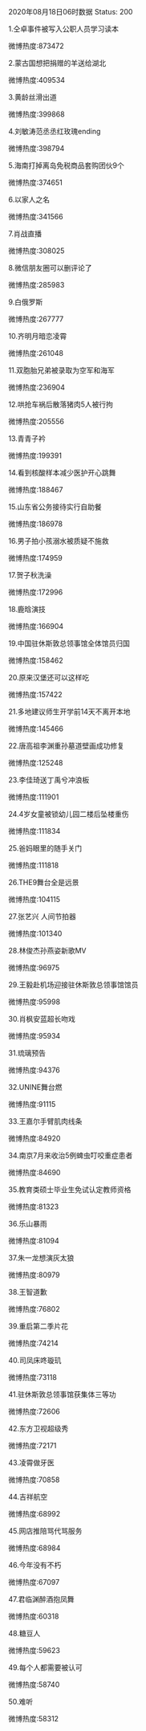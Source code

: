 2020年08月18日06时数据
Status: 200

1.仝卓事件被写入公职人员学习读本

微博热度:873472

2.蒙古国想把捐赠的羊送给湖北

微博热度:409534

3.黄龄丝滑出道

微博热度:399868

4.刘敏涛范丞丞红玫瑰ending

微博热度:398794

5.海南打掉离岛免税商品套购团伙9个

微博热度:374651

6.以家人之名

微博热度:341566

7.肖战直播

微博热度:308025

8.微信朋友圈可以删评论了

微博热度:285983

9.白俄罗斯

微博热度:267777

10.齐明月暗恋凌霄

微博热度:261048

11.双胞胎兄弟被录取为空军和海军

微博热度:236904

12.哄抢车祸后散落猪肉5人被行拘

微博热度:205556

13.青青子衿

微博热度:199391

14.看到核酸样本减少医护开心跳舞

微博热度:188467

15.山东省公务接待实行自助餐

微博热度:186978

16.男子拍小孩溺水被质疑不施救

微博热度:174959

17.贺子秋洗澡

微博热度:172996

18.鹿晗演技

微博热度:166904

19.中国驻休斯敦总领事馆全体馆员归国

微博热度:158462

20.原来汉堡还可以这样吃

微博热度:157422

21.多地建议师生开学前14天不离开本地

微博热度:145466

22.唐高祖李渊重孙墓道壁画成功修复

微博热度:125248

23.李佳琦送丁禹兮冲浪板

微博热度:111901

24.4岁女童被锁幼儿园二楼后坠楼重伤

微博热度:111834

25.爸妈眼里的随手关门

微博热度:111818

26.THE9舞台全是远景

微博热度:104115

27.张艺兴 人间节拍器

微博热度:101340

28.林俊杰孙燕姿新歌MV

微博热度:96975

29.王毅赴机场迎接驻休斯敦总领事馆馆员

微博热度:95998

30.肖枫安蓝超长吻戏

微博热度:95934

31.琉璃预告

微博热度:94376

32.UNINE舞台燃

微博热度:91115

33.王嘉尔手臂肌肉线条

微博热度:84920

34.南京7月来收治5例蜱虫叮咬重症患者

微博热度:84690

35.教育类硕士毕业生免试认定教师资格

微博热度:81323

36.乐山暴雨

微博热度:81094

37.朱一龙想演灰太狼

微博热度:80979

38.王智道歉

微博热度:76802

39.重启第二季片花

微博热度:74214

40.司凤床咚璇玑

微博热度:73118

41.驻休斯敦总领事馆获集体三等功

微博热度:72606

42.东方卫视超级秀

微博热度:72171

43.凌霄做牙医

微博热度:70858

44.吉祥航空

微博热度:68992

45.网店推陪骂代骂服务

微博热度:68984

46.今年没有不朽

微博热度:67097

47.君临渊醉酒抱凤舞

微博热度:60318

48.糖豆人

微博热度:59623

49.每个人都需要被认可

微博热度:58740

50.难听

微博热度:58312

